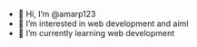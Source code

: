 - 👋 Hi, I’m @amarp123
- 👀 I’m interested in web development and aiml
- 🌱 I’m currently learning web development

<!---
amarp123/amarp123 is a ✨ special ✨ repository because its `README.md` (this file) appears on your GitHub profile.
You can click the Preview link to take a look at your changes.
--->
